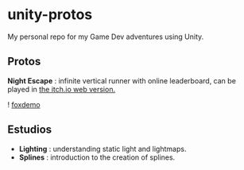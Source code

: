 # unity-protos

My personal repo for my Game Dev adventures using Unity.

## Protos

**Night Escape** : infinite vertical runner with online leaderboard, can be played in [the itch.io web version.](https://mcejalvo.itch.io/night-scape)



! [foxdemo](https://github.com/foxdemo/foxdemo.github.io/blob/master/assets/images/avatar.png)

## Estudios

- **Lighting** : understanding static light and lightmaps.
- **Splines** : introduction to the creation of splines.


